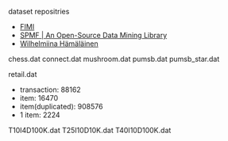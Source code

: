 dataset repositries
- [FIMI](http://fimi.uantwerpen.be/data/)
- [SPMF | An Open-Source Data Mining Library](http://www.philippe-fournier-viger.com/spmf/index.php?link=datasets.php)
- [Wilhelmiina Hämäläinen](http://www.cs.uef.fi/~whamalai/datasets.html)

chess.dat
connect.dat
mushroom.dat
pumsb.dat
pumsb_star.dat

retail.dat
  * transaction: 88162
  * item: 16470
  * item(duplicated): 908576
  * 1 item: 2224

T10I4D100K.dat
T25I10D10K.dat
T40I10D100K.dat

